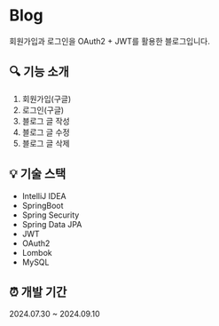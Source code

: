 # Blog
회원가입과 로그인을 OAuth2 + JWT를 활용한 블로그입니다.

## 🔍 기능 소개
1. 회원가입(구글)
2. 로그인(구글)
3. 블로그 글 작성
4. 블로그 글 수정
5. 블로그 글 삭제
   
## 💡 기술 스택
+ IntelliJ IDEA
+ SpringBoot
+ Spring Security
+ Spring Data JPA
+ JWT
+ OAuth2
+ Lombok
+ MySQL

## ⏰ 개발 기간
2024.07.30 ~ 2024.09.10
